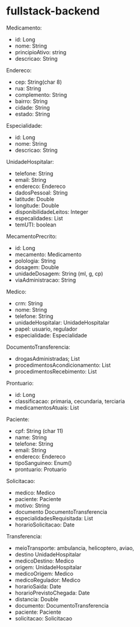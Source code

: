 # fullstack-backend

Medicamento:
- id: Long
- nome: String
- principioAtivo: string
- descricao: String

Endereco:
- cep: String(char 8)
- rua: String
- complemento: String
- bairro: String
- cidade: String
- estado: String

Especialidade:
- id: Long
- nome: String
- descricao: String


UnidadeHospitalar:
- telefone: String
- email: String
- endereco: Endereco
- dadosPessoal: String
- latitude: Double
- longitude: Double
- disponibilidadeLeitos: Integer
- especalidades: List<Especialidade>
- temUTI: boolean

MecamentoPrecrito:
- id: Long
- mecamento: Medicamento
- polologia: String
- dosagem: Double
- unidadeDosagem: String (ml, g, cp)
- viaAdministracao: String
    
Medico:
- crm: String
- nome: String
- telefone: String
- unidadeHospitalar: UnidadeHospitalar
- papel: usuario, regulador
- especialidade: Especialidade

DocumentoTransferencia:
- drogasAdministradas; List<MedicamentoPrecrito>
- procedimentosAcondicionamento: List<String>
- procedimentosRecebimento: List<String>

Prontuario:
- id: Long
- classificacao: primaria, cecundaria, terciaria
- medicamentosAtuais: List<MedicamentoPrecrito>

Paciente:
- cpf: String (char 11)
- name: String
- telefone: String
- email: String
- endereco: Endereco
- tipoSanguineo: Enum()
- prontuario: Protuario

Solicitacao:
- medico: Medico
- paciente: Paciente
- motivo: String
- documento DocumentoTransferencia
- especialidadesRequisitada: List<Especialidade>
- horarioSolicitacao: Date


Transferencia:
- meioTransporte: ambulancia, helicoptero, aviao, 
- destino UnidadeHospitalar
- medicoDestino: Medico
- origem: UnidadeHospitalar
- medicoOrigem: Medico
- medicoRegulador: Medico
- horarioSaida: Date
- horarioPrevistoChegada: Date
- distancia: Double
- documento: DocumentoTransferencia
- paciente: Paciente
- solicitacao: Solicitacao
